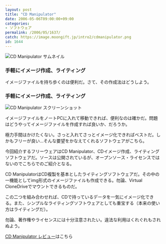 ```yaml
---
layout: post
title: "CD Manipulator"
date: 2006-05-06T09:00:00+09:00
categories:
- ソフトウェア
permalink: /2006/05/1637/
catch: https://image.moongift.jp/intro2/cdmanipulator.png
id: 1644
---
```

 ![CD Manipulator サムネイル](https://image.moongift.jp/intro2/cdmanipulator.t.png "CD Manipulator サムネイル")
  

### 手軽にイメージ作成、ライティング
  
イメージファイルを持ち歩くのは便利だ。さて、その作成法はどうしよう。  
<!--more-->  

### 手軽にイメージ作成、ライティング
  

![CD Manipulator スクリーンショット](https://image.moongift.jp/intro2/cdmanipulator.png "CD Manipulator スクリーンショット")

  

イメージファイルをノートPCに入れて移動できれば、便利なのは確かだ。問題はどうやってイメージファイルを作成すれば良いか、だろうか。

  

極力手間はかけたくない。さっと入れてさっとイメージ化できればベストだ。しかもフリーが良い…そんな要望をかなえてくれるソフトウェアがこちら。

  

今回紹介するフリーウェアはCD Manipulator、CDイメージ作成、ライティングソフトウェアだ。ソースは公開されているが、オープンソース・ライセンスではないのでこちらでのご紹介となる。

  

CD ManipulatorはCD複製を基本としたライティングソフトウェアだ。その中の一機能としてimg形式のイメージファイルも作成できる。勿論、Virtual CloneDriveでマウントできるものだ。

  

この二つを組み合わせれば、CDで持っているデータを一気にイメージ化できる。また、シンプルなライティングソフトウェアとしても重宝する（本来の使い方はライティングだ）。

  

勿論、著作権やライセンスには十分注意されたい。違法な利用はくれぐれもされぬよう。

  

[CD Manipulator レビュー](http://oss.moongift.jp/review/i-1644.html)はこちら

